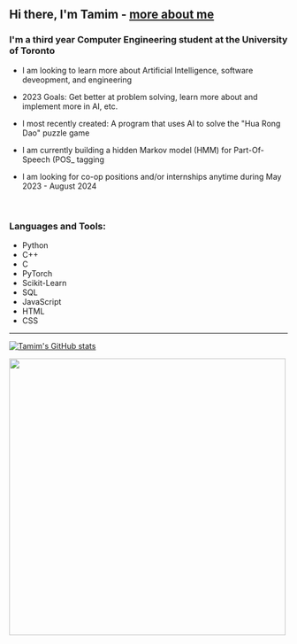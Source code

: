 ## Hi there, I'm Tamim - [more about me][website]

### I'm a third year Computer Engineering student at the University of Toronto
- I am looking to learn more about Artificial Intelligence, software deveopment, and engineering 
- 2023 Goals: Get better at problem solving, learn more about and implement more in AI, etc.

- I most recently created: A program that uses AI to solve the "Hua Rong Dao" puzzle game
- I am currently building a hidden Markov model (HMM) for Part-Of-Speech (POS_ tagging
- I am looking for co-op positions and/or internships anytime during May 2023 - August 2024

<br />

### Languages and Tools:
- Python
- C++
- C
- PyTorch
- Scikit-Learn
- SQL
- JavaScript
- HTML
- CSS

---
[![Tamim's GitHub stats](https://github-readme-stats.vercel.app/api?username=Tamim1236)](https://github.com/anuraghazra/github-readme-stats)

<img src="https://wakatime.com/share/@462c5d36-a0f9-4ab0-8750-3eb2c3418696/ce715228-4eca-439b-a7fc-8da3a5af8337.svg" height = "500" width = "500" />




[website]: https://www.linkedin.com/in/tamim-hasan-4b6432250/
